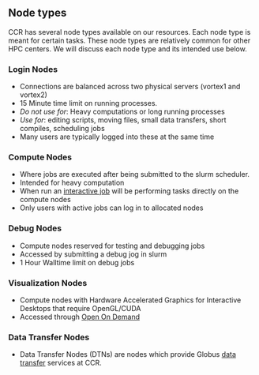## Node types

CCR has several node types available on our resources.
Each node type is meant for certain tasks. These node types are
relatively common for other HPC centers. We will discuss each node
type and its intended use below.


### Login Nodes

* Connections are balanced across two physical servers (vortex1 and vortex2) 
* 15 Minute time limit on running processes.
* _Do not use for_: Heavy computations or long running processes
* _Use for_: editing scripts, moving files, small data transfers, short compiles, scheduling jobs
* Many users are typically logged into these at the same time

### Compute Nodes

* Where jobs are executed after being submitted to the slurm scheduler.
* Intended for heavy computation
* When run an [interactive job](./jobs.md) will be
  performing tasks directly on the compute nodes
* Only users with active jobs can log in to allocated nodes

### Debug Nodes

* Compute nodes reserved for testing and debugging jobs
* Accessed by submitting a debug jog in slurm
* 1 Hour Walltime limit on debug jobs

### Visualization Nodes

* Compute nodes with Hardware Accelerated Graphics for Interactive Desktops that require OpenGL/CUDA
* Accessed through [Open On Demand](../portals/ood.md)


### Data Transfer Nodes

* Data Transfer Nodes (DTNs) are nodes which provide Globus [data transfer](./data-transfer.md) services at CCR. 
